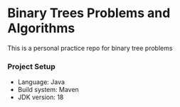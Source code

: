 # Binary Trees Problems and Algorithms

This is a personal practice repo for binary tree problems

### Project Setup
* Language: Java
* Build system: Maven
* JDK version: 18

